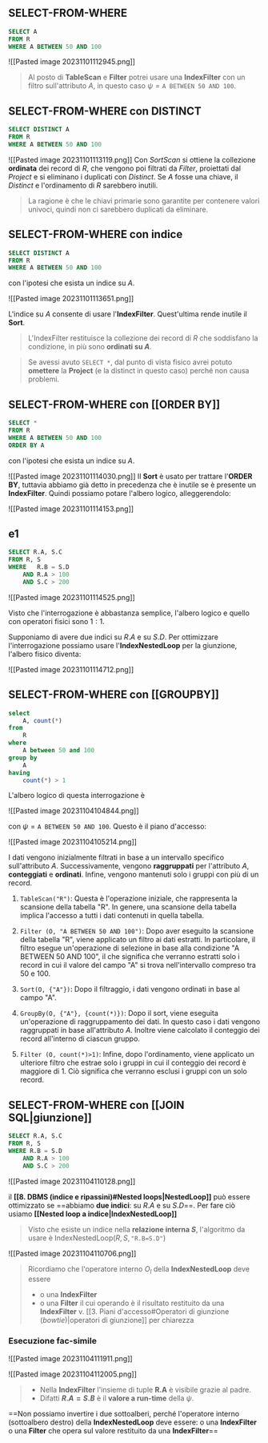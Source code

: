## **SELECT-FROM-WHERE** 

```sql
SELECT A
FROM R
WHERE A BETWEEN 50 AND 100
```

![[Pasted image 20231101112945.png]]

> Al posto di **TableScan** e **Filter** potrei usare una **IndexFilter** con un filtro sull'attributo $A$, in questo caso $\psi = \texttt{A BETWEEN 50 AND 100}$.

## **SELECT-FROM-WHERE** con **DISTINCT**

```sql
SELECT DISTINCT A
FROM R
WHERE A BETWEEN 50 AND 100
```

![[Pasted image 20231101113119.png]]
Con *SortScan* si ottiene la collezione **ordinata** dei record di $R$, che vengono poi filtrati da *Filter*, proiettati dal *Project* e si eliminano i duplicati con *Distinct*.
Se $A$ fosse una chiave, il *Distinct* e l'ordinamento di $R$ sarebbero inutili.
> La ragione è che le chiavi primarie sono garantite per contenere valori univoci, quindi non ci sarebbero duplicati da eliminare.

## **SELECT-FROM-WHERE** con **indice**

```sql
SELECT DISTINCT A
FROM R
WHERE A BETWEEN 50 AND 100
```

con l'ipotesi che esista un indice su $A$.

![[Pasted image 20231101113651.png]]

L'indice su $A$ consente di usare l'**IndexFilter**. Quest'ultima rende inutile il **Sort**. 
> L'IndexFilter restituisce la collezione dei record di $R$ che soddisfano la condizione, in più sono **ordinati su $A$**.

> Se avessi avuto $\texttt{SELECT *}$, dal punto di vista fisico avrei potuto **omettere** la **Project** (e la distinct in questo caso) perché non causa problemi.

## **SELECT-FROM-WHERE** con **[[ORDER BY]]**
```sql
SELECT *
FROM R
WHERE A BETWEEN 50 AND 100
ORDER BY A
```
con l'ipotesi che esista un indice su $A$.

![[Pasted image 20231101114030.png]]
Il **Sort** è usato per trattare l'**ORDER BY**, tuttavia abbiamo già detto in precedenza che è inutile se è presente un **IndexFilter**. Quindi possiamo potare l'albero logico, alleggerendolo:

![[Pasted image 20231101114153.png]]

## e1
```sql
SELECT R.A, S.C
FROM R, S
WHERE   R.B = S.D 
	AND R.A > 100
	AND S.C > 200
```

![[Pasted image 20231101114525.png]]

Visto che l'interrogazione è abbastanza semplice, l'albero logico e quello con operatori fisici sono $1:1$. 

Supponiamo di avere due indici su $R.A$ e su $S.D$.
Per ottimizzare l'interrogazione possiamo usare l'**IndexNestedLoop** per la giunzione, l'albero fisico diventa:

![[Pasted image 20231101114712.png]]
## **SELECT-FROM-WHERE** con [[GROUPBY]]
```sql
select
	A, count(*)
from
	R
where
	A between 50 and 100
group by
	A
having
	count(*) > 1
```

L'albero logico di questa interrogazione è

![[Pasted image 20231104104844.png]]

con $\psi = \texttt{A BETWEEN 50 AND 100}$. Questo è il piano d'accesso:

![[Pasted image 20231104105214.png]]

I dati vengono inizialmente filtrati in base a un intervallo specifico sull'attributo $A$. Successivamente, vengono **raggruppati** per l'attributo $A$, **conteggiati** e **ordinati**. Infine, vengono mantenuti solo i gruppi con più di un record.

1. `TableScan("R")`: Questa è l'operazione iniziale, che rappresenta la scansione della tabella "R". In genere, una scansione della tabella implica l'accesso a tutti i dati contenuti in quella tabella.
    
2. `Filter (O, "A BETWEEN 50 AND 100")`: Dopo aver eseguito la scansione della tabella "R", viene applicato un filtro ai dati estratti. In particolare, il filtro esegue un'operazione di selezione in base alla condizione "A BETWEEN 50 AND 100", il che significa che verranno estratti solo i record in cui il valore del campo "A" si trova nell'intervallo compreso tra 50 e 100.
    
3. `Sort(O, {"A"})`: Dopo il filtraggio, i dati vengono ordinati in base al campo "A".
    
4. `GroupBy(O, {"A"}, {count(*)})`: Dopo il sort, viene eseguita un'operazione di raggruppamento dei dati. In questo caso i dati vengono raggruppati in base all'attributo $A$. Inoltre viene calcolato il conteggio dei record all'interno di ciascun gruppo.
    
5. `Filter (O, count(*)>1)`: Infine, dopo l'ordinamento, viene applicato un ulteriore filtro che estrae solo i gruppi in cui il conteggio dei record è maggiore di 1. Ciò significa che verranno esclusi i gruppi con un solo record.

## **SELECT-FROM-WHERE** con [[JOIN SQL|giunzione]]
```sql
SELECT R.A, S.C
FROM R, S
WHERE R.B = S.D
	AND R.A > 100
	AND S.C > 200
```

![[Pasted image 20231104110128.png]]

il **[[8. DBMS (indice e ripassini)#Nested loops|NestedLoop]]** può essere ottimizzato se ==abbiamo **due indici**: su $R.A$ e su $S.D$==. Per fare ciò usiamo **[[Nested loop a indice|IndexNestedLoop]]**
> Visto che esiste un indice nella **relazione interna $S$**, l'algoritmo da usare è IndexNestedLoop$(R,S,\texttt{"R.B=S.D"})$

![[Pasted image 20231104110706.png]]

> Ricordiamo che l'operatore interno $O_I$ della **IndexNestedLoop**  deve essere 
> - o una **IndexFilter**
> - o una **Filter** il cui operando è il risultato restituito da una **IndexFilter**
> v. [[3. Piani d'accesso#Operatori di giunzione $( bowtie)$|operatori di giunzione]] per chiarezza

### Esecuzione fac-simile
![[Pasted image 20231104111911.png]]

![[Pasted image 20231104112005.png]]
> - Nella **IndexFilter** l'insieme di tuple **R.A** è visibile grazie al padre.
> - Difatti **$R.A=S.B$** è il **valore a run-time** della $\psi$.

==Non possiamo invertire i due sottoalberi, perché l'operatore interno (sottoalbero destro) della **IndexNestedLoop** deve essere: o una **IndexFilter** o una **Filter** che opera sul valore restituito da una **IndexFilter**==